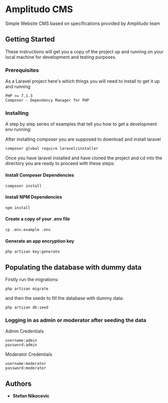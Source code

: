# Amplitudo CMS

Simple Website CMS based on specifications provided by Amplitudo team 

## Getting Started

These instructions will get you a copy of the project up and running on your local machine for development and testing purposes.

### Prerequisites

As a Laravel project here's which things you will need to install to get it up and running

```
PHP >= 7.1.3
Composer - Dependency Manager for PHP
```

### Installing

A step by step series of examples that tell you how to get a development env running:

After installing composer you are supposed to download and install laravel
```
composer global require laravel/installer
```

Once you have laravel installed and have cloned the project and cd into the directory you are ready to proceed with these steps:

#### Install Composer Dependencies
```
composer install
```

#### Install NPM Dependencies
```
npm install
```

#### Create a copy of your .env file
```
cp .env.example .env
```

#### Generate an app encryption key
```
php artisan key:generate
```


## Populating the database with dummy data

Firstly run the migrations:
```
php artisan migrate
```
and then the seeds to fill the database with dummy data:
```
php artisan db:seed
```

### Logging in as admin or moderator after seeding the data

Admin Credentials

```
username:admin
password:admin
```
Moderator Credentials
```
username:moderator
password:moderator
```
## Authors

* **Stefan Nikocevic** 
